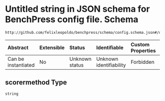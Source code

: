 # Untitled string in JSON schema for BenchPress config file. Schema

```txt
http://github.com/felixleopoldo/benchpress/schema/config.schema.json#/definitions/rblip/properties/scorermethod
```



| Abstract            | Extensible | Status         | Identifiable            | Custom Properties | Additional Properties | Access Restrictions | Defined In                                                                    |
| :------------------ | :--------- | :------------- | :---------------------- | :---------------- | :-------------------- | :------------------ | :---------------------------------------------------------------------------- |
| Can be instantiated | No         | Unknown status | Unknown identifiability | Forbidden         | Allowed               | none                | [config.schema.json*](../../../out/config.schema.json "open original schema") |

## scorermethod Type

`string`
